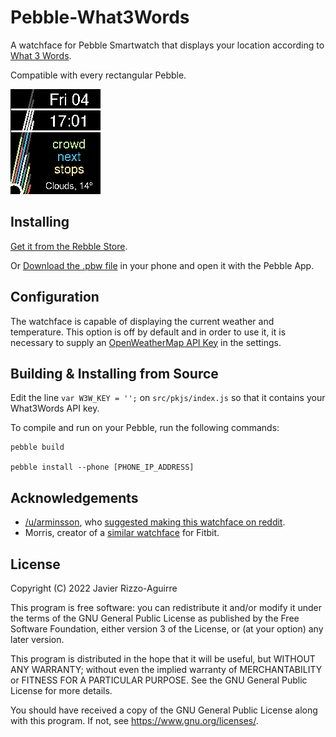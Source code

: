 # Pebble-What3Words

A watchface for Pebble Smartwatch that displays your location according to
[What 3 Words](https://what3words.com/).

Compatible with every rectangular Pebble.


![Screenshot](store_resources/screenshot_color1.png)

## Installing

[Get it from the Rebble Store](https://apps.rebble.io/en_US/application/63671421c6c24a000a815e48).

Or [Download the .pbw file](https://github.com/JavierRizzoA/Pebble-What3Words/releases)
in your phone and open it with the Pebble App.

## Configuration

The watchface is capable of displaying the current weather and temperature. This
option is off by default and in order to use it, it is necessary to supply an
[OpenWeatherMap API Key](https://openweathermap.org/api) in the settings.

## Building & Installing from Source

Edit the line `var W3W_KEY = '';` on `src/pkjs/index.js` so that it contains
your What3Words API key.

To compile and run on your Pebble, run the following commands:

```
pebble build

pebble install --phone [PHONE_IP_ADDRESS]
```

## Acknowledgements

* [/u/arminsson](https://www.reddit.com/user/arminsson), who [suggested making this watchface on reddit](https://www.reddit.com/r/pebble/comments/brfnib/request_a_what3words_watchface_would_be_amazing/).
* Morris, creator of a [similar watchface](https://gallery.fitbit.com/details/cb46bd1d-471b-4cf3-ac09-642ad780c7e6) for Fitbit.

## License

Copyright (C) 2022  Javier Rizzo-Aguirre

This program is free software: you can redistribute it and/or modify
it under the terms of the GNU General Public License as published by
the Free Software Foundation, either version 3 of the License, or
(at your option) any later version.

This program is distributed in the hope that it will be useful,
but WITHOUT ANY WARRANTY; without even the implied warranty of
MERCHANTABILITY or FITNESS FOR A PARTICULAR PURPOSE.  See the
GNU General Public License for more details.

You should have received a copy of the GNU General Public License
along with this program.  If not, see <https://www.gnu.org/licenses/>.
